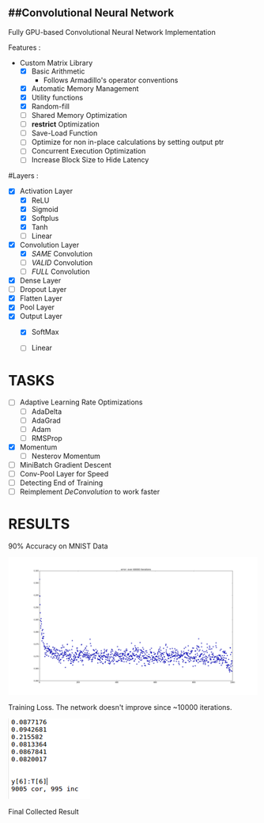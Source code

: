 ##Convolutional Neural Network
---

Fully GPU-based Convolutional Neural Network Implementation

Features : 

- Custom Matrix Library
	- [x] Basic Arithmetic
		- Follows Armadillo's operator conventions
	- [x] Automatic Memory Management
	- [x] Utility functions
	- [x] Random-fill
	- [ ] Shared Memory Optimization
	- [ ] __restrict__ Optimization
	- [ ] Save-Load Function
	- [ ] Optimize for non in-place calculations by setting output ptr
	- [ ] Concurrent Execution Optimization
	- [ ] Increase Block Size to Hide Latency

#Layers :
- [x] Activation Layer
	- [x] ReLU
	- [x] Sigmoid
	- [x] Softplus
	- [x] Tanh
	- [ ] Linear
- [x] Convolution Layer
	- [x] *SAME* Convolution
	- [ ] *VALID* Convolution
	- [ ] *FULL* Convolution
- [x] Dense Layer
- [ ] Dropout Layer
- [x] Flatten Layer
- [x] Pool Layer
- [x] Output Layer
	- [x] SoftMax
	- [ ] Linear


# TASKS

- [ ] Adaptive Learning Rate Optimizations
	- [ ] AdaDelta
	- [ ] AdaGrad
	- [ ] Adam
	- [ ] RMSProp
- [x] Momentum
	- [ ] Nesterov Momentum
- [ ] MiniBatch Gradient Descent
- [ ] Conv-Pool Layer for Speed
- [ ] Detecting End of Training
- [ ] Reimplement *DeConvolution* to work faster

# RESULTS

90% Accuracy on MNIST Data

![Loss](images/loss.png)

Training Loss. The network doesn't improve since ~10000 iterations.

![Result](images/result.png)

Final Collected Result
